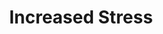 ---
ee_id: '2224'
site: '1'
type: '2'
url: 2012-044-increased-stress
title: Increased Stress
year: '2012'
display_year: '2012'
medium: Wastebasket, Red Bull Cans
dims: 15 x 11 x 11in
pitch:
ps:
live_url:
related:
youtube:
related_code:
imgs: increased-stress-2012-044-full-database-ih.jpg
subheading:
download:
add_credit:
add_credits:
commission:
layout: things-i-made
---
